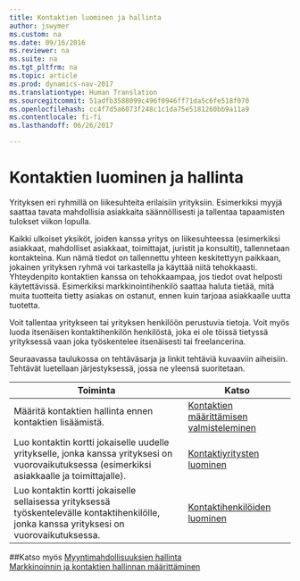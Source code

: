 ```yaml
---
title: Kontaktien luominen ja hallinta
author: jswymer
ms.custom: na
ms.date: 09/16/2016
ms.reviewer: na
ms.suite: na
ms.tgt_pltfrm: na
ms.topic: article
ms.prod: dynamics-nav-2017
ms.translationtype: Human Translation
ms.sourcegitcommit: 51adfb3588099c496f0946ff71da5c6fe518f070
ms.openlocfilehash: cc4f7d5a6073f248c1c1da75e5181260bb9a11a9
ms.contentlocale: fi-fi
ms.lasthandoff: 06/26/2017

---
```

# <a name="create-and-manage-contacts"></a>Kontaktien luominen ja hallinta
Yrityksen eri ryhmillä on liikesuhteita erilaisiin yrityksiin. Esimerkiksi myyjä saattaa tavata mahdollisia asiakkaita säännöllisesti ja tallentaa tapaamisten tulokset viikon lopulla.

Kaikki ulkoiset yksiköt, joiden kanssa yritys on liikesuhteessa (esimerkiksi asiakkaat, mahdolliset asiakkaat, toimittajat, juristit ja konsultit), tallennetaan kontakteina. Kun nämä tiedot on tallennettu yhteen keskitettyyn paikkaan, jokainen yrityksen ryhmä voi tarkastella ja käyttää niitä tehokkaasti. Yhteydenpito kontaktien kanssa on tehokkaampaa, jos tiedot ovat helposti käytettävissä. Esimerkiksi markkinointihenkilö saattaa haluta tietää, mitä muita tuotteita tietty asiakas on ostanut, ennen kuin tarjoaa asiakkaalle uutta tuotetta.

Voit tallentaa yritykseen tai yrityksen henkilöön perustuvia tietoja. Voit myös luoda itsenäisen kontaktihenkilön henkilöstä, joka ei ole töissä tietyssä yrityksessä vaan joka työskentelee itsenäisesti tai freelancerina.

Seuraavassa taulukossa on tehtäväsarja ja linkit tehtäviä kuvaaviin aiheisiin. Tehtävät luetellaan järjestyksessä, jossa ne yleensä suoritetaan.

|Toiminta |Katso |
|---|----|
|Määritä kontaktien hallinta ennen kontaktien lisäämistä.|[Kontaktien määrittämisen valmisteleminen](marketing-setup-contacts.md)|
|Luo kontaktin kortti jokaiselle uudelle yritykselle, jonka kanssa yrityksesi on vuorovaikutuksessa (esimerkiksi asiakkaalle ja toimittajalle).|[Kontaktiyritysten luominen](marketing-create-contact-companies.md)|
|Luo kontaktin kortti jokaiselle sellaisessa yrityksessä työskentelevälle kontaktihenkilölle, jonka kanssa yrityksesi on vuorovaikutuksessa.|[Kontaktihenkilöiden luominen](marketing-create-contact-persons.md)|

##<a name="see-also"></a>Katso myös
[Myyntimahdollisuuksien hallinta](marketing-manage-sales-opportunities.md)  
[Markkinoinnin ja kontaktien hallinnan määrittäminen](marketing-setup-marketing.md)  

